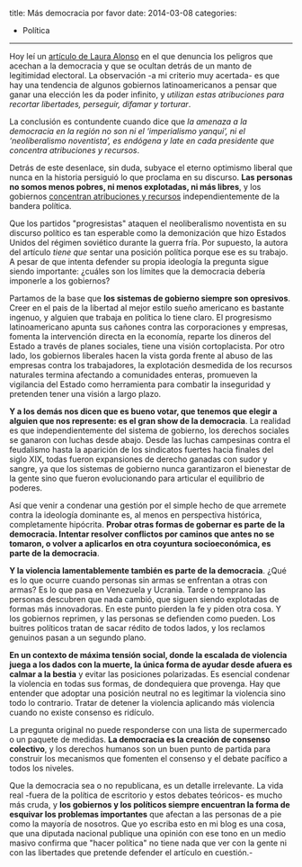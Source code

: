 title: Más democracia por favor
date: 2014-03-08
categories:
  - Política
---
Hoy leí un [artículo de Laura Alonso](http://is.gd/OOvKjd) en el que denuncia
los peligros que acechan a la democracia y que se ocultan detrás de un manto
de legitimidad electoral. La observación -a mi criterio muy acertada- es que
hay una tendencia de algunos gobiernos latinoamericanos a pensar que ganar una
elección les da poder infinito, y *utilizan estas atribuciones para recortar
libertades, perseguir, difamar y torturar*.

La conclusión es contundente cuando dice que *la amenaza a la democracia en la
región no son ni el ‘imperialismo yanqui’, ni el ‘neoliberalismo noventista’, es
endógena y late en cada presidente que concentra atribuciones y recursos*.

Detrás de este desenlace, sin duda, subyace el eterno optimismo liberal que
nunca en la historia persiguió lo que proclama en su discurso. **Las personas no
somos menos pobres, ni menos explotadas, ni más libres**, y los gobiernos
[concentran atribuciones y recursos](http://is.gd/HJDxXX) independientemente de
la bandera política.

<!-- more -->

Que los partidos "progresistas" ataquen el neoliberalismo noventista en su
discurso político es tan esperable como la demonización que hizo Estados Unidos
del régimen soviético durante la guerra fría. Por supuesto, la autora del
artículo *tiene que* sentar una posición política porque ese es su trabajo. A
pesar de que intenta defender su propia ideología la pregunta sigue siendo
importante: ¿cuáles son los límites que la democracia debería imponerle a
los gobiernos?

Partamos de la base que **los sistemas de gobierno siempre son opresivos**.
Creer en el pais de la libertad al mejor estilo sueño americano es bastante
ingenuo, y alguien que trabaja en política lo tiene claro. El progresismo
latinoamericano apunta sus cañones contra las corporaciones y empresas, fomenta
la intervención directa en la economía, reparte los dineros del Estado a través
de planes sociales, tiene una visión cortoplacista. Por otro lado, los gobiernos
liberales hacen la vista gorda frente al abuso de las empresas contra los
trabajadores, la explotación desmedida de los recursos naturales termina
afectando a comunidades enteras, promueven la vigilancia del Estado como
herramienta para combatir la inseguridad y pretenden tener una visión a largo
plazo.

**Y a los demás nos dicen que es bueno votar, que tenemos que elegir a alguien
que nos represente: es el gran show de la democracia**. La realidad es que
independientemente del sistema de gobierno, los derechos sociales se ganaron
con luchas desde abajo. Desde las luchas campesinas contra el feudalismo hasta
la aparición de los sindicatos fuertes hacia finales del siglo XIX, todas fueron
expansiones de derecho ganadas con sudor y sangre, ya que los sistemas de
gobierno nunca garantizaron el bienestar de la gente sino que fueron
evolucionando para articular el equilibrio de poderes.

Así que venir a condenar una gestión por el simple hecho de que arremete contra
la ideología dominante es, al menos en perspectiva histórica, completamente
hipócrita. **Probar otras formas de gobernar es parte de la democracia. Intentar
resolver conflictos por caminos que antes no se tomaron, o volver a aplicarlos
en otra coyuntura socioeconómica, es parte de la democracia**.

**Y la violencia lamentablemente también es parte de la democracia**. ¿Qué es
lo que ocurre cuando personas sin armas se enfrentan a otras con armas? Es lo
que pasa en Venezuela y Ucrania. Tarde o temprano las personas descubren que
nada cambió, que siguen siendo explotadas de formas más innovadoras. En este
punto pierden la fe y piden otra cosa. Y los gobiernos reprimen, y las personas
se defienden como pueden. Los buitres políticos tratan de sacar rédito de todos
lados, y los reclamos genuinos pasan a un segundo plano.

**En un contexto de máxima tensión social, donde la escalada de violencia
juega a los dados con la muerte, la única forma de ayudar desde afuera es
calmar a la bestia** y evitar las posiciones polarizadas. Es esencial condenar
la violencia en todas sus formas, de dondequiera que provenga. Hay que entender
que adoptar una posición neutral no es legitimar la violencia sino todo lo
contrario. Tratar de detener la violencia aplicando más violencia cuando no
existe consenso es ridículo.

La pregunta original no puede responderse con una lista de supermercado o un
paquete de medidas. **La democracia es la creación de consenso colectivo**, y
los derechos humanos son un buen punto de partida para construir los mecanismos
que fomenten el consenso y el debate pacífico a todos los niveles.

Que la democracia sea o no republicana, es un detalle irrelevante. La vida real
-fuera de la política de escritorio y estos debates teóricos- es mucho más
cruda, y **los gobiernos y los políticos siempre encuentran la forma de
esquivar los problemas importantes** que afectan a las personas de a pie como
la mayoría de nosotros. Que yo escriba esto en mi blog es una cosa, que una
diputada nacional publique una opinión con ese tono en un medio masivo confirma
que "hacer política" no tiene nada que ver con la gente ni con las libertades
que pretende defender el artículo en cuestión.-

